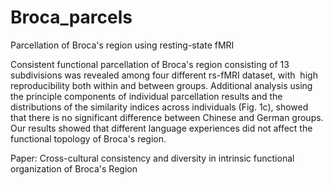 # Broca_parcels
Parcellation of Broca's region using resting-state fMRI

Consistent functional parcellation of Broca's region consisting of 13 subdivisions was revealed among four different rs-fMRI dataset, with  high reproducibility both within and between groups. Additional analysis using the principle components of individual parcellation results and the distributions of the similarity indices across individuals (Fig. 1c), showed that there is no significant difference between Chinese and German groups. Our results showed that different language experiences did not affect the functional topology of Broca's region.

Paper: Cross-cultural consistency and diversity in intrinsic functional organization of Broca's Region
